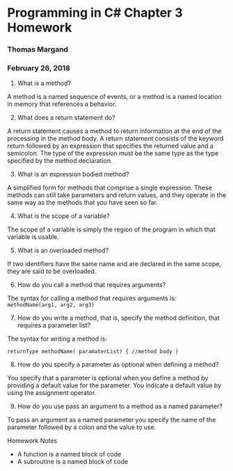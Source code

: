# Programming in C# Chapter 3 Homework
### Thomas Margand
### February 26, 2018


1. What is a method?

A method is a named sequence of events, or a method is a named location in memory that references a behavior.

2. What does a return statement do?

A return statement causes a method to return information at the end of the processing in the method body. A return statement consists of the keyword return followed by an expression that specifies the returned value and a semicolon. The type of the expression must be the same type as the type specified by the method declaration.

3. What is an expression bodied method?

A simplified form for methods that comprise a single expression. These methods can still take parameters and return values, and they operate in the same way as the methods that you have seen so far.

4. What is the scope of a variable?

The scope of a variable is simply the region of the program in which that variable is usable.

5. What is an overloaded method?

If two identifiers have the same name and are declared in the same scope, they are said to be overloaded.

6. How do you call a method that requires arguments?

The syntax for calling a method that requires arguments is:
   `methodName(arg1, arg2, arg3)`

7. How do you write a method, that is, specify the method definition, that requires a parameter list?

The syntax for writing a method is:

 `returnType methodName( paramaterList)
{
//method body
}`

8. How do you specify a parameter as optional when defining a method?

You specify that a parameter is optional when you define a method by providing a default value for the parameter. You indicate a default value by using the assignment operator.

9. How do you use pass an argument to a method as a named parameter?

To pass an argument as a named parameter you specify the name of the parameter  followed by a colon and the value to use.

Homework Notes
 - A function is a named block of code
 - A subroutine is a named block of code
